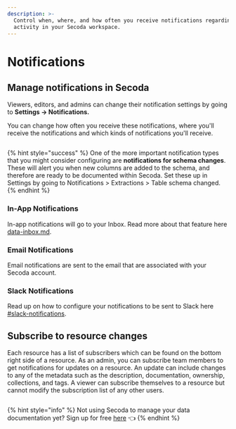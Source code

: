 ```yaml
---
description: >-
  Control when, where, and how often you receive notifications regarding the
  activity in your Secoda workspace.
---
```


# Notifications

## **Manage notifications in Secoda** <a href="#h_3a4bfd6458" id="h_3a4bfd6458"></a>

Viewers, editors, and admins can change their notification settings by going to **Settings -> Notifications.**

You can change how often you receive these notifications, where you'll receive the notifications and which kinds of notifications you'll receive.

<figure><img src="https://secoda-public-media-assets.s3.amazonaws.com/image%20(1)%20(1).png" alt=""><figcaption></figcaption></figure>

{% hint style="success" %}
One of the more important notification types that you might consider configuring are **notifications for schema changes**. These will alert you when new columns are added to the schema, and therefore are ready to be documented within Secoda. Set these up in Settings by going to Notifications > Extractions > Table schema changed.
{% endhint %}

### In-App Notifications

In-app notifications will go to your Inbox. Read more about that feature here [data-inbox.md](data-inbox.md "mention").

### Email Notifications

Email notifications are sent to the email that are associated with your Secoda account.

### Slack Notifications

Read up on how to configure your notifications to be sent to Slack here [#slack-notifications](notifications.md#slack-notifications "mention").

## Subscribe to resource changes

Each resource has a list of subscribers which can be found on the bottom right side of a resource. As an admin, you can subscribe team members to get notifications for updates on a resource. An update can include changes to any of the metadata such as the description, documentation, ownership, collections, and tags. A viewer can subscribe themselves to a resource but cannot modify the subscription list of any other users.

<figure><img src="https://secoda-public-media-assets.s3.amazonaws.com/image%20(2).png" alt=""><figcaption></figcaption></figure>

{% hint style="info" %}
Not using Secoda to manage your data documentation yet? Sign up for free [here](http://app.secoda.co/) 👈
{% endhint %}
